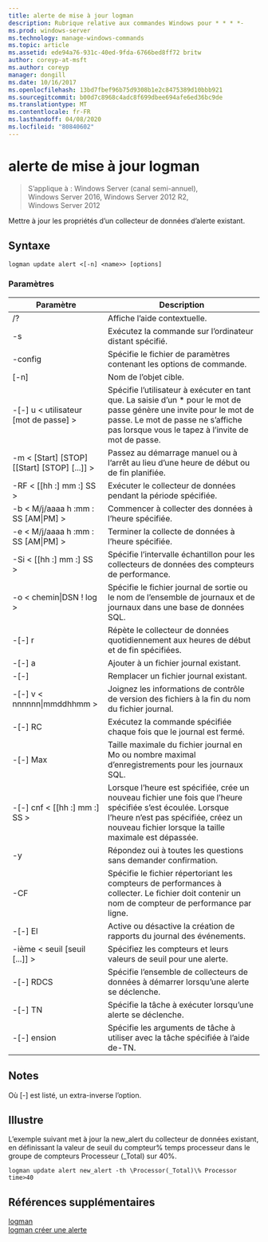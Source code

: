 ```yaml
---
title: alerte de mise à jour logman
description: Rubrique relative aux commandes Windows pour * * * *-
ms.prod: windows-server
ms.technology: manage-windows-commands
ms.topic: article
ms.assetid: ede94a76-931c-40ed-9fda-6766bed8ff72 britw
author: coreyp-at-msft
ms.author: coreyp
manager: dongill
ms.date: 10/16/2017
ms.openlocfilehash: 13bd7fbef96b75d9308b1e2c8475389d10bbb921
ms.sourcegitcommit: b00d7c8968c4adc8f699dbee694afe6ed36bc9de
ms.translationtype: MT
ms.contentlocale: fr-FR
ms.lasthandoff: 04/08/2020
ms.locfileid: "80840602"
---
```

# <a name="logman-update-alert"></a>alerte de mise à jour logman

>S’applique à : Windows Server (canal semi-annuel), Windows Server 2016, Windows Server 2012 R2, Windows Server 2012

Mettre à jour les propriétés d’un collecteur de données d’alerte existant.  

## <a name="syntax"></a>Syntaxe  
```  
logman update alert <[-n] <name>> [options]  
```  
### <a name="parameters"></a>Paramètres  

|                 Paramètre                  |                                                                               Description                                                                               |
|--------------------------------------------|-------------------------------------------------------------------------------------------------------------------------------------------------------------------------|
|                     /?                     |                                                                    Affiche l’aide contextuelle.                                                                     |
|             -s <computer name>             |                                                          Exécutez la commande sur l’ordinateur distant spécifié.                                                          |
|              -config <value>               |                                                         Spécifie le fichier de paramètres contenant les options de commande.                                                         |
|                [-n] <name>                 |                                                                       Nom de l’objet cible.                                                                        |
|          -[-] u < utilisateur [mot de passe] >           | Spécifie l’utilisateur à exécuter en tant que. La saisie d’un \* pour le mot de passe génère une invite pour le mot de passe. Le mot de passe ne s’affiche pas lorsque vous le tapez à l’invite de mot de passe. |
| -m < [Start] [STOP] [[Start] [STOP] [...]] > |                                                Passez au démarrage manuel ou à l’arrêt au lieu d’une heure de début ou de fin planifiée.                                                 |
|             -RF < [[hh :] mm :] SS >             |                                                        Exécuter le collecteur de données pendant la période spécifiée.                                                         |
|     -b < M/j/aaaa h :mm : SS [AM&#124;PM] >      |                                                              Commencer à collecter des données à l’heure spécifiée.                                                               |
|     -e < M/j/aaaa h :mm : SS [AM&#124;PM] >      |                                                               Terminer la collecte de données à l’heure spécifiée.                                                                |
|             -Si < [[hh :] mm :] SS >             |                                                 Spécifie l’intervalle échantillon pour les collecteurs de données des compteurs de performance.                                                  |
|           -o < chemin&#124;DSN ! log >           |                                              Spécifie le fichier journal de sortie ou le nom de l’ensemble de journaux et de journaux dans une base de données SQL.                                               |
|                   -[-] r                    |                                                  Répète le collecteur de données quotidiennement aux heures de début et de fin spécifiées.                                                  |
|                   -[-] a                    |                                                                     Ajouter à un fichier journal existant.                                                                     |
|                   -[-]                   |                                                                     Remplacer un fichier journal existant.                                                                     |
|        -[-] v < nnnnnn&#124;mmddhhmm >        |                                                   Joignez les informations de contrôle de version des fichiers à la fin du nom du fichier journal.                                                   |
|               -[-] RC <task>                |                                                         Exécutez la commande spécifiée chaque fois que le journal est fermé.                                                          |
|              -[-] Max <value>               |                                                 Taille maximale du fichier journal en Mo ou nombre maximal d’enregistrements pour les journaux SQL.                                                  |
|           -[-] cnf < [[hh :] mm :] SS >           |     Lorsque l’heure est spécifiée, crée un nouveau fichier une fois que l’heure spécifiée s’est écoulée. Lorsque l’heure n’est pas spécifiée, créez un nouveau fichier lorsque la taille maximale est dépassée.     |
|                     -y                     |                                                             Répondez oui à toutes les questions sans demander confirmation.                                                              |
|               -CF <filename>               |                       Spécifie le fichier répertoriant les compteurs de performances à collecter. Le fichier doit contenir un nom de compteur de performance par ligne.                        |
|                   -[-] El                   |                                                                Active ou désactive la création de rapports du journal des événements.                                                                 |
|     -ième < seuil [seuil [...]] >      |                                                        Spécifiez les compteurs et leurs valeurs de seuil pour une alerte.                                                        |
|              -[-] RDCS <name>               |                                                     Spécifie l’ensemble de collecteurs de données à démarrer lorsqu’une alerte se déclenche.                                                      |
|               -[-] TN <task>                |                                                             Spécifie la tâche à exécuter lorsqu’une alerte se déclenche.                                                              |
|            -[-] ension <argument>             |                                               Spécifie les arguments de tâche à utiliser avec la tâche spécifiée à l’aide de-TN.                                                |

## <a name="remarks"></a>Notes  
Où [-] est listé, un extra-inverse l’option.  
## <a name="examples"></a><a name=BKMK_examples></a>Illustre  
L’exemple suivant met à jour la new_alert du collecteur de données existant, en définissant la valeur de seuil du compteur% temps processeur dans le groupe de compteurs Processeur (_Total) sur 40%.  
```  
logman update alert new_alert -th \Processor(_Total)\% Processor time>40  
```  
## <a name="additional-references"></a>Références supplémentaires  
[logman](logman.md)  
[logman créer une alerte](logman-create-alert.md)  
